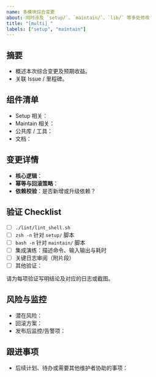 ```yaml
---
name: 多模块综合变更
about: 同时涉及 `setup/`、`maintain/`、`lib/` 等多处修改
title: "[multi] "
labels: ["setup", "maintain"]
---
```


## 摘要
- 概述本次综合变更及预期收益。
- 关联 Issue / 里程碑。

## 组件清单
- Setup 相关：
- Maintain 相关：
- 公共库 / 工具：
- 文档：

## 变更详情
- **核心逻辑**：
- **幂等与回滚策略**：
- **依赖校验**：是否新增或升级依赖？

## 验证 Checklist
- [ ] `./lint/lint_shell.sh`
- [ ] `zsh -n` 针对 `setup/` 脚本
- [ ] `bash -n` 针对 `maintain/` 脚本
- [ ] 集成演练：描述命令、输入输出与耗时
- [ ] 关键日志审阅（附片段）
- [ ] 其他验证：

请为每项验证写明结论及对应的日志或截图。

## 风险与监控
- 潜在风险：
- 回滚方案：
- 发布后监控/告警项：

## 跟进事项
- 后续计划、待办或需要其他维护者协助的事项：
